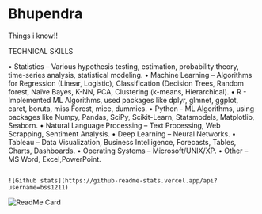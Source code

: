 # Bhupendra

Things i know!!

TECHNICAL SKILLS

•	Statistics – Various hypothesis testing, estimation, probability theory, time-series analysis, statistical modeling.
•	Machine Learning – Algorithms for Regression (Linear, Logistic), Classification (Decision Trees, Random forest, Naïve Bayes, K-NN, PCA, Clustering (k-means, Hierarchical).
•	R - Implemented ML Algorithms, used packages like dplyr, glmnet, ggplot, caret, boruta, miss Forest, mice, dummies.
•	Python - ML Algorithms, using packages like Numpy, Pandas, SciPy, Scikit-Learn, Statsmodels, Matplotlib, Seaborn.
•	Natural Language Processing – Text Processing, Web Scrapping, Sentiment Analysis.
•	Deep Learning – Neural Networks.
•	Tableau – Data Visualization, Business Intelligence, Forecasts, Tables, Charts, Dashboards.
•	Operating Systems – Microsoft/UNIX/XP.
•	Other – MS Word, Excel,PowerPoint.


                                                                                           ![Github stats](https://github-readme-stats.vercel.app/api?username=bss1211)


![ReadMe Card](https://github-readme-stats.vercel.app/api/pin/?username=bss1211&repo=Bhupendra)


